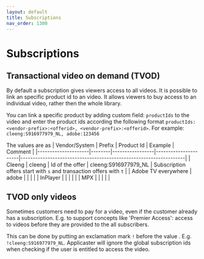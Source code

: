 ```yaml
---
layout: default
title: Subscriptions
nav_order: 1300
---
```


# Subscriptions

## Transactional video on demand (TVOD)
By default a subscription gives viewers access to all videos. It is possible to link an specific product id to an video. It allows viewers to buy access to an individual video, rather then the whole library. 

You can link a specific product by adding custom field: `productIds` to the video and enter the product ids according the following format `productIds: <vendor-prefix>:<offerid>, <vendor-prefix>:<offerid>`. For example: `cleeng:S916977979_NL, adobe:123456`

The values are as 
| Vendor/System       | Prefix | Product Id      | Example              | Comment                                                           |
|---------------------|--------|-----------------|----------------------|-------------------------------------------------------------------|
| Cleeng              | cleeng | Id of the offer | cleeng:S916977979_NL | Subscription offers start with `s` and transaction offers with `t` |
| Adobe TV everywhere | adobe  |                 |                      |                                                                   |
| InPlayer            |        |                 |                      |                                                                   |
| MPX                 |        |                 |                      |                                                                   |

## TVOD only videos
Sometimes customers need to pay for a video, even if the customer already has a subscription. E.g. to support concepts like 'Premier Access': access to videos before they are provided to the all subscribers.

This can be done by putting an exclamation mark `!` before the value . E.g. `!cleeng:S916977979_NL`. Applicaster will ignore the global subscription ids when checking if the user is entitled to access the video. 

